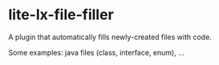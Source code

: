# lite-lx-file-filler

A plugin that automatically fills newly-created files with code.

Some examples: java files (class, interface, enum), ...
